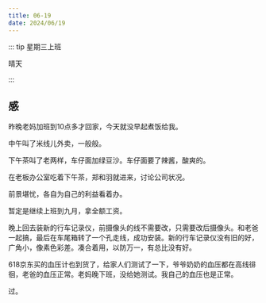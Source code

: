 ```yaml
---
title: 06-19
date: 2024/06/19
---
```


::: tip
星期三上班

晴天

:::

## 感

昨晚老妈加班到10点多才回家，今天就没早起煮饭给我。

中午叫了米线儿外卖，一般般。

下午茶叫了老两样，车仔面加绿豆沙。车仔面要了辣酱，酸爽的。

在老板办公室吃着下午茶，郑和羽就进来，讨论公司状况。

前景堪忧，各自为自己的利益看着办。

暂定是继续上班到九月，拿全额工资。

晚上回去装新的行车记录仪，前摄像头的线不需要改，只需要改后摄像头。和老爸一起搞，最后在车尾箱转了一个孔走线，成功安装。新的行车记录仪没有旧的好，广角小，像素色彩差。凑合着用，以防万一，有总比没有好。

618京东买的血压计也到货了，给家人们测试了一下，爷爷奶奶的血压都在高线徘徊，老爸的血压正常。老妈晚下班，没给她测试。我自己的血压也是正常。

过。